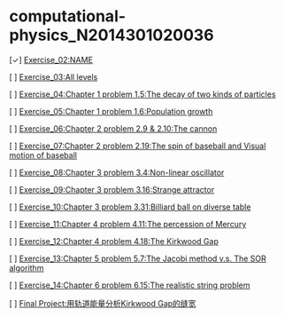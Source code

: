 # computational-physics_N2014301020036
[✓] [Exercise_02:NAME](https://github.com/summerer3/computational-physics_N2014301020036/blob/master/LSL.py)

[ ] [Exercise_03:All levels]()

[ ] [Exercise_04:Chapter 1 problem 1.5:The decay of two kinds of particles]()

[ ] [Exercise_05:Chapter 1 problem 1.6:Population growth]()

[ ] [Exercise_06:Chapter 2 problem 2.9 & 2.10:The cannon]()

[ ] [Exercise_07:Chapter 2 problem 2.19:The spin of baseball and Visual motion of baseball]()

[ ] [Exercise_08:Chapter 3 problem 3.4:Non-linear oscillator]()

[ ] [Exercise_09:Chapter 3 problem 3.16:Strange attractor]()

[ ] [Exercise_10:Chapter 3 problem 3.31:Billiard ball on diverse table]()

[ ] [Exercise_11:Chapter 4 problem 4.11:The percession of Mercury]()

[ ] [Exercise_12:Chapter 4 problem 4.18:The Kirkwood Gap]()

[ ] [Exercise_13:Chapter 5 problem 5.7:The Jacobi method v.s. The SOR algorithm]()

[ ] [Exercise_14:Chapter 6 problem 6.15:The realistic string problem]()

[ ] [Final Project:用轨道能量分析Kirkwood Gap的缝宽]()
